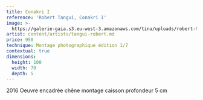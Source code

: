 ```yaml
---
title: Conakri I
reference: 'Robert Tangui, Conakri I'
image: >-
  https://galerie-gaia.s3.eu-west-3.amazonaws.com/tina/uploads/robert-tangui/galerie-gaia-robert-tangui-conakry-I.jpg
artist: content/artists/tangui-robert.md
price: 950
technique: Montage photographique édition 1/7
contextual: true
dimensions:
  height: 100
  width: 70
  depth: 5
---
```


2016 Oeuvre encadrée chêne montage caisson profondeur 5 cm
